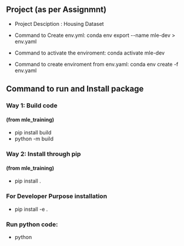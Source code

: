 ## Project (as per Assignmnt)
 - Project Desciption : Housing Dataset
 - Command to Create env.yml: conda env export --name mle-dev > env.yaml
 - Command to activate the enviroment: conda activate mle-dev



 - Command to create enviroment from env.yaml: conda env create -f env.yaml

 ## Command to run and Install package
 ### Way 1: Build code
  #### (from mle_training)
- pip install build
- python -m build

### Way 2: Install through pip
 #### (from mle_training)
- pip install .

### For Developer Purpose installation
- pip install -e .

### Run python code:
- python <script>.py
#### Run Main Code:
- python main.py --workflow ingest --log-level DEBUG --log-to-file
- python main.py --workflow train --log-level DEBUG --log-to-file
- python main.py --workflow score --log-level DEBUG --log-to-file

## Import Package
- import HousePricePrediction.<module_name> as hp

## Command to create python distribution
- conda install build
- pip install build
- python -m build
- pip install HousePricePrediction-0.0.1con.tar.gz > installation_log.txt 2>&1

## Command to install Docker
- docker pull sayantanchakrab/mle_training:v1
- docker run -it -p 5000:5000 sayantanchakrab/mle_training:v1

